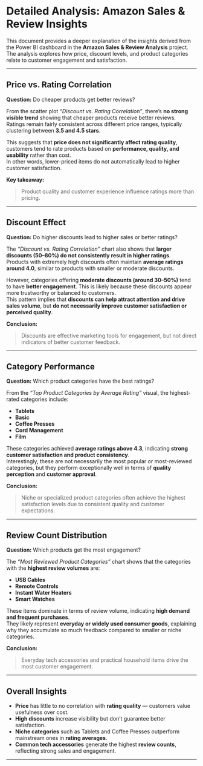 # Detailed Analysis: Amazon Sales & Review Insights

This document provides a deeper explanation of the insights derived from the Power BI dashboard in the **Amazon Sales & Review Analysis** project.  
The analysis explores how price, discount levels, and product categories relate to customer engagement and satisfaction.

---

## Price vs. Rating Correlation  
**Question:** Do cheaper products get better reviews?

From the scatter plot *“Discount vs. Rating Correlation”*, there’s **no strong visible trend** showing that cheaper products receive better reviews.  
Ratings remain fairly consistent across different price ranges, typically clustering between **3.5 and 4.5 stars**.  

This suggests that **price does not significantly affect rating quality**, customers tend to rate products based on **performance, quality, and usability** rather than cost.  
In other words, lower-priced items do not automatically lead to higher customer satisfaction.

**Key takeaway:**  
> Product quality and customer experience influence ratings more than pricing.

---

## Discount Effect  
**Question:** Do higher discounts lead to higher sales or better ratings?

The *“Discount vs. Rating Correlation”* chart also shows that **larger discounts (50–80%) do not consistently result in higher ratings**.  
Products with extremely high discounts often maintain **average ratings around 4.0**, similar to products with smaller or moderate discounts.  

However, categories offering **moderate discounts (around 30–50%)** tend to have **better engagement**. This is likely because these discounts appear more trustworthy or balanced to customers.  
This pattern implies that **discounts can help attract attention and drive sales volume**, but **do not necessarily improve customer satisfaction or perceived quality**.

**Conclusion:**  
> Discounts are effective marketing tools for engagement, but not direct indicators of better customer feedback.

---

## Category Performance  
**Question:** Which product categories have the best ratings?

From the *“Top Product Categories by Average Rating”* visual, the highest-rated categories include:

- **Tablets**  
- **Basic**  
- **Coffee Presses**  
- **Cord Management**  
- **Film**

These categories achieved **average ratings above 4.3**, indicating **strong customer satisfaction and product consistency**.  
Interestingly, these are not necessarily the most popular or most-reviewed categories, but they perform exceptionally well in terms of **quality perception** and **customer approval**.

**Conclusion:**  
> Niche or specialized product categories often achieve the highest satisfaction levels due to consistent quality and customer expectations.

---

## Review Count Distribution  
**Question:** Which products get the most engagement?

The *“Most Reviewed Product Categories”* chart shows that the categories with the **highest review volumes** are:

- **USB Cables**  
- **Remote Controls**  
- **Instant Water Heaters**  
- **Smart Watches**

These items dominate in terms of review volume, indicating **high demand and frequent purchases**.  
They likely represent **everyday or widely used consumer goods**, explaining why they accumulate so much feedback compared to smaller or niche categories.

**Conclusion:**  
> Everyday tech accessories and practical household items drive the most customer engagement.

---

## Overall Insights  

- **Price** has little to no correlation with **rating quality** — customers value usefulness over cost.  
- **High discounts** increase visibility but don’t guarantee better satisfaction.  
- **Niche categories** such as Tablets and Coffee Presses outperform mainstream ones in **rating averages**.  
- **Common tech accessories** generate the highest **review counts**, reflecting strong sales and engagement.

---
